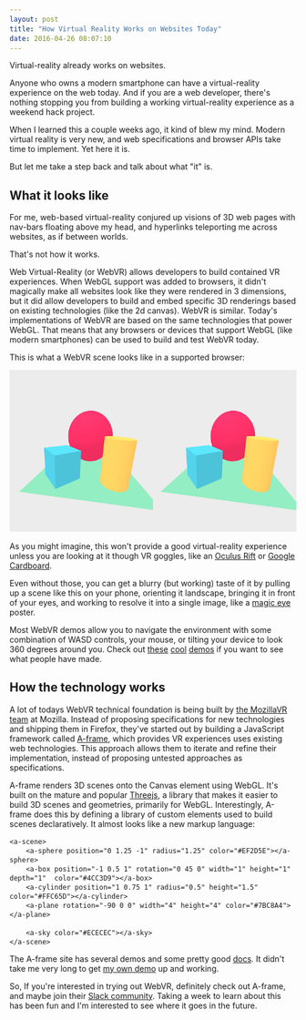 ```yaml
---
layout: post
title: "How Virtual Reality Works on Websites Today"
date: 2016-04-26 08:07:10
---
```


Virtual-reality already works on websites.

Anyone who owns a modern smartphone can have a virtual-reality experience on the web today. And if you are a web developer, there's nothing stopping you from building a working virtual-reality experience as a weekend hack project.

When I learned this a couple weeks ago, it kind of blew my mind. Modern virtual reality is very new, and web specifications and browser APIs take time to implement. Yet here it is.

But let me take a step back and talk about what "it" is.

## What it looks like

For me, web-based virtual-reality conjured up visions of 3D web pages with nav-bars floating above my head, and hyperlinks teleporting me across websites, as if between worlds.

That's not how it works.

Web Virtual-Reality (or WebVR) allows developers to build contained VR experiences. When WebGL support was added to browsers, it didn't magically make all websites look like they were rendered in 3 dimensions, but it did allow developers to build and embed specific 3D renderings based on existing technologies (like the 2d canvas). WebVR is similar. Today's implementations of WebVR are based on the same technologies that power WebGL. That means that any browsers or devices that support WebGL (like modern smartphones) can be used to build and test WebVR today.

This is what a WebVR scene looks like in a supported browser:

<p style="text-align: center;">
  <img alt="The 'Hello World' example, from Aframe" src="/sites/default/files/aframe-vr-example.png" />
</p>

As you might imagine, this won't provide a good virtual-reality experience unless you are looking at it though VR goggles, like an [Oculus Rift][1] or [Google Cardboard][2].

 [1]: https://www.oculus.com/en-us/rift/
 [2]: https://www.google.com/get/cardboard/

Even without those, you can get a blurry (but working) taste of it by pulling up a scene like this on your phone, orienting it landscape, bringing it in front of your eyes, and working to resolve it into a single image, like a [magic eye][3] poster.

 [3]: https://en.wikipedia.org/wiki/Magic_Eye

Most WebVR demos allow you to navigate the environment with some combination of WASD controls, your mouse, or tilting your device to look 360 degrees around you. Check out [these][4] [cool][5] [demos][6] if you want to see what people have made.

 [4]: http://mozvr.com/#showcase
 [5]: https://aframe.io/blog/
 [6]: https://github.com/wizztjh/awesome-WebVR#demos

## How the technology works

A lot of todays WebVR technical foundation is being built by [the MozillaVR team][7] at Mozilla. Instead of proposing specifications for new technologies and shipping them in Firefox, they've started out by building a JavaScript framework called [A-frame][8], which provides VR experiences uses existing web technologies. This approach allows them to iterate and refine their implementation, instead of proposing untested approaches as specifications.

 [7]: https://twitter.com/MozillaVR
 [8]: https://aframe.io/

A-frame renders 3D scenes onto the Canvas element using WebGL. It's built on the mature and popular [Threejs][9], a library that makes it easier to build 3D scenes and geometries, primarily for WebGL. Interestingly, A-frame does this by defining a library of custom elements used to build scenes declaratively. It almost looks like a new markup language:

 [9]: http://threejs.org/

    <a-scene>
        <a-sphere position="0 1.25 -1" radius="1.25" color="#EF2D5E"></a-sphere>
        <a-box position="-1 0.5 1" rotation="0 45 0" width="1" height="1" depth="1"  color="#4CC3D9"></a-box>
        <a-cylinder position="1 0.75 1" radius="0.5" height="1.5" color="#FFC65D"></a-cylinder>
        <a-plane rotation="-90 0 0" width="4" height="4" color="#7BC8A4"></a-plane>
    
        <a-sky color="#ECECEC"></a-sky>
    </a-scene>

The A-frame site has several demos and some pretty good [docs][10]. It didn't take me very long to get [my own demo][11] up and working.

 [10]: https://aframe.io/docs/guide/
 [11]: http://sparkbox.github.io/logo-experiments/webvr.html

So, If you're interested in trying out WebVR, definitely check out A-frame, and maybe join their [Slack community][12]. Taking a week to learn about this has been fun and I'm interested to see where it goes in the future.

 [12]: https://aframevr-slack.herokuapp.com/